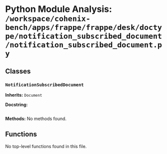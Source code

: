 # Python Module Analysis: `/workspace/cohenix-bench/apps/frappe/frappe/desk/doctype/notification_subscribed_document/notification_subscribed_document.py`

## Classes

### `NotificationSubscribedDocument`
**Inherits:** `Document`


**Docstring:**
```

```

**Methods:**
No methods found.




## Functions

No top-level functions found in this file.
